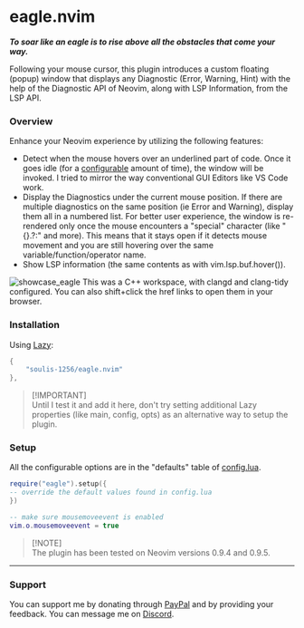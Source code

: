 # eagle.nvim

***To soar like an eagle is to rise above all the obstacles that come your way.***

Following your mouse cursor, this plugin introduces a custom floating (popup) window that displays any Diagnostic (Error, Warning, Hint) with the help of the Diagnostic API of Neovim, along with LSP Information, from the LSP API.
### Overview
Enhance your Neovim experience by utilizing the following features:
- Detect when the mouse hovers over an underlined part of code. Once it goes idle (for a [configurable](./lua/eagle/config.lua) amount of time), the window will be invoked. I tried to mirror the way conventional GUI Editors like VS Code work.
- Display the Diagnostics under the current mouse position. If there are multiple diagnostics on the same position (ie Error and Warning), display them all in a numbered list. For better user experience, the window is re-rendered only once the mouse encounters a "special" character (like "{}.?:" and more). This means that it stays open if it detects mouse movement and you are still hovering over the same variable/function/operator name.
- Show LSP information (the same contents as with vim.lsp.buf.hover()).

![showcase_eagle](https://github.com/soulis-1256/eagle.nvim/assets/118274635/ec28d139-0087-4e0d-a52b-c217231b846e)
This was a C++ workspace, with clangd and clang-tidy configured. You can also shift+click the href links to open them in your browser.

### Installation
Using [Lazy](https://github.com/folke/lazy.nvim):
```lua
{
    "soulis-1256/eagle.nvim"
},
```
> [!IMPORTANT]\
> Until I test it and add it here, don't try setting additional Lazy properties (like main, config, opts) as an alternative way to setup the plugin.

### Setup
All the configurable options are in the "defaults" table of [config.lua](./lua/eagle/config.lua).
```lua
require("eagle").setup({
-- override the default values found in config.lua
})

-- make sure mousemoveevent is enabled
vim.o.mousemoveevent = true
```

> [!NOTE]\
> The plugin has been tested on Neovim versions 0.9.4 and 0.9.5.

---
### Support
You can support me by donating through [PayPal](https://www.paypal.com/paypalme/soulis1256) and by providing your feedback. You can message me on [Discord](https://discord.com/users/319490489411829761).
